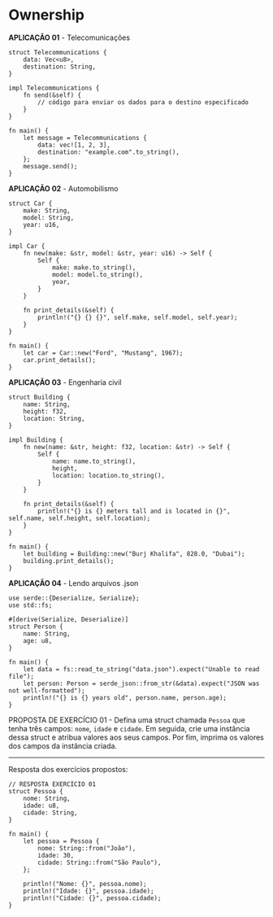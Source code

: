 # **Ownership**

**APLICAÇÃO 01** - Telecomunicações

```
struct Telecommunications {
    data: Vec<u8>,
    destination: String,
}

impl Telecommunications {
    fn send(&self) {
        // código para enviar os dados para o destino especificado
    }
}

fn main() {
    let message = Telecommunications {
        data: vec![1, 2, 3],
        destination: "example.com".to_string(),
    };
    message.send();
}
```

**APLICAÇÃO 02** - Automobilismo

```
struct Car {
    make: String,
    model: String,
    year: u16,
}

impl Car {
    fn new(make: &str, model: &str, year: u16) -> Self {
        Self {
            make: make.to_string(),
            model: model.to_string(),
            year,
        }
    }

    fn print_details(&self) {
        println!("{} {} {}", self.make, self.model, self.year);
    }
}

fn main() {
    let car = Car::new("Ford", "Mustang", 1967);
    car.print_details();
}
```

**APLICAÇÃO 03** - Engenharia civil

```
struct Building {
    name: String,
    height: f32,
    location: String,
}

impl Building {
    fn new(name: &str, height: f32, location: &str) -> Self {
        Self {
            name: name.to_string(),
            height,
            location: location.to_string(),
        }
    }

    fn print_details(&self) {
        println!("{} is {} meters tall and is located in {}", self.name, self.height, self.location);
    }
}

fn main() {
    let building = Building::new("Burj Khalifa", 828.0, "Dubai");
    building.print_details();
}
```

**APLICAÇÃO 04** - Lendo arquivos .json

```
use serde::{Deserialize, Serialize};
use std::fs;

#[derive(Serialize, Deserialize)]
struct Person {
    name: String,
    age: u8,
}

fn main() {
    let data = fs::read_to_string("data.json").expect("Unable to read file");
    let person: Person = serde_json::from_str(&data).expect("JSON was not well-formatted");
    println!("{} is {} years old", person.name, person.age);
}
```

PROPOSTA DE EXERCÍCIO 01 - Defina uma struct chamada `Pessoa` que tenha três campos: `nome`, `idade` e `cidade`. Em seguida, crie uma instância dessa struct e atribua valores aos seus campos. Por fim, imprima os valores dos campos da instância criada.

___

Resposta dos exercícios propostos:

```
// RESPOSTA EXERCÍCIO 01 
struct Pessoa {
    nome: String,
    idade: u8,
    cidade: String,
}

fn main() {
    let pessoa = Pessoa {
        nome: String::from("João"),
        idade: 30,
        cidade: String::from("São Paulo"),
    };

    println!("Nome: {}", pessoa.nome);
    println!("Idade: {}", pessoa.idade);
    println!("Cidade: {}", pessoa.cidade);
}
```